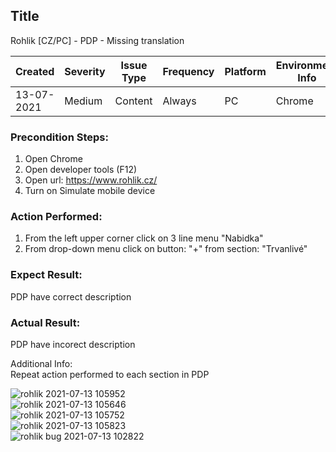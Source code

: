 ## Title
Rohlik [CZ/PC] - PDP - Missing translation  
  
| Created   | Severity| Issue Type  | Frequency | Platform |Environment Info |
| --  | --- | -- | -- | -- | -- |
| 13-07-2021 | Medium | Content | Always | PC | Chrome |

### Precondition Steps:  
1. Open Chrome  
2. Open developer tools (F12)  
3. Open url: https://www.rohlik.cz/  
4. Turn on Simulate mobile device  

### Action Performed:  
1. From the left upper corner click on 3 line menu "Nabidka"
2. From drop-down menu click on button: "+" from section: "Trvanlivé"  
  
### Expect Result:  
PDP have correct description  
  
### Actual Result:  
PDP have incorect description  

Additional Info:  
Repeat action performed to each section in PDP  
  
![rohlik  2021-07-13 105952](https://user-images.githubusercontent.com/69436611/173109210-7d914dfd-9554-4c70-8076-94618e25fbc4.png)  
![rohlik 2021-07-13 105646](https://user-images.githubusercontent.com/69436611/173109213-a3b53f82-6248-423c-a968-ebef05cc6f4d.png)  
![rohlik 2021-07-13 105752](https://user-images.githubusercontent.com/69436611/173109214-660cd4a4-026e-4dc7-a715-1084e5bc052c.png)  
![rohlik 2021-07-13 105823](https://user-images.githubusercontent.com/69436611/173109215-f848eea8-6850-4ba4-8697-1bce51c6e8d0.png)  
![rohlik bug 2021-07-13 102822](https://user-images.githubusercontent.com/69436611/173109217-27cb0fce-16be-4da0-9c34-6e0635d5a710.png)  
